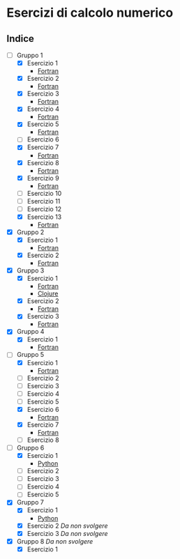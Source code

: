 # Esercizi di calcolo numerico

## Indice

* [ ] Gruppo 1
  * [x] Esercizio 1
    * [Fortran](Fortran/G1.01)
  * [x] Esercizio 2
    * [Fortran](Fortran/G1.02)
  * [x] Esercizio 3
    * [Fortran](Fortran/G1.03)
  * [x] Esercizio 4
    * [Fortran](Fortran/G1.04)
  * [x] Esercizio 5
    * [Fortran](Fortran/G1.05)
  * [ ] Esercizio 6
  * [x] Esercizio 7
    * [Fortran](Fortran/G1.07)
  * [x] Esercizio 8
    * [Fortran](Fortran/G1.08)
  * [x] Esercizio 9
    * [Fortran](Fortran/G1.09)
  * [ ] Esercizio 10
  * [ ] Esercizio 11
  * [ ] Esercizio 12
  * [x] Esercizio 13
    * [Fortran](Fortran/G1.13)

* [x] Gruppo 2
  * [x] Esercizio 1
    * [Fortran](Fortran/G2.01)
  * [x] Esercizio 2
    * [Fortran](Fortran/G2.02)

* [x] Gruppo 3
  * [x] Esercizio 1
    * [Fortran](Fortran/G3.01)
    * [Clojure](Clojure)
  * [x] Esercizio 2
    * [Fortran](Fortran/G3.02)
  * [x] Esercizio 3
    * [Fortran](Fortran/G3.03)

* [x] Gruppo 4
  * [x] Esercizio 1
    * [Fortran](Fortran/G4.01)

* [ ] Gruppo 5
  * [x] Esercizio 1
    * [Fortran](Fortran/G5.01)
  * [ ] Esercizio 2
  * [ ] Esercizio 3
  * [ ] Esercizio 4
  * [ ] Esercizio 5
  * [x] Esercizio 6
    * [Fortran](Fortran/G5.06)
  * [x] Esercizio 7
    * [Fortran](Fortran/G5.07)
  * [ ] Esercizio 8

* [ ] Gruppo 6
  * [x] Esercizio 1
    * [Python](Python/cn/exercises/g6e01.py)
  * [ ] Esercizio 2
  * [ ] Esercizio 3
  * [ ] Esercizio 4
  * [ ] Esercizio 5

* [x] Gruppo 7
  * [x] Esercizio 1
    * [Python](Python/cn/exercises/g7e01.py)
  * [x] Esercizio 2 *Da non svolgere*
  * [x] Esercizio 3 *Da non svolgere*

* [x] Gruppo 8 *Da non svolgere*
  * [x] Esercizio 1
